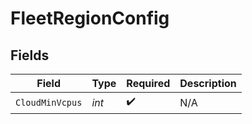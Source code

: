 # FleetRegionConfig


## Fields

| Field              | Type               | Required           | Description        |
| ------------------ | ------------------ | ------------------ | ------------------ |
| `CloudMinVcpus`    | *int*              | :heavy_check_mark: | N/A                |